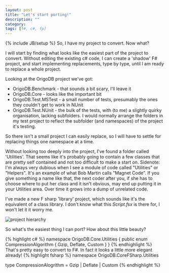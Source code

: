 ```yaml
---
layout: post
title: "Let's start porting!"
description: ""
category:
tags: [f#, c#, fp]
---
```

{% include JB/setup %}
So, I have my project to convert. Now what?

I will start by finding what looks like the easiest part of the project to convert. Without editing the existing c# code, I can create a 'shadow' F# project, and start implementing replacements, type by type, until I am ready to replace a whole project.

Looking at the OrigoDB project we've got:

* OrigoDB.Benchmark - that sounds a bit scary, I'll leave it
* OrigoDB.Core - looks like the important bit
* OrigoDB.Test.MSTest - a small number of tests, presumably the ones they couldn't get to work in NUnit
* OrigoDB.Test.NUnit - the bulk of the tests, with (to me) a slightly quirky organisation, lacking subfolders. I would normally arrange the folders in my test project to reflect the subfolder (and namespaces) of the project it's testing.

So there isn't a small project I can easily replace, so I will have to settle for replacing things one namespace at a time.

Without looking too deeply into the project, I've found a folder called 'Utilities'. That seems like it's probably going to contain a few classes that are pretty self contained and not too difficult to make a start on. Sidenote: I'm always very dubious when I see a module of code called "Utilities" or "Helpers". It's an example of what Bob Martin calls "Magnet Code". If you give something a name like that, the next coder after you, if she has to choose where to put her class and it isn't obvious, may end up putting it in your Utilities area. Over time it grows into a dump of unrelated code.

I've made a new F sharp 'library' project, which sounds like it's the equivalent of a class library. I don't know what this _Script.fsx_ is there for, I won't let it it worry me.

![project hierarchy]({{site.baseurl}}/assets/images/project-setup.png)

So what's the easiest thing I can port? How about this little beauty?

{% highlight c# %}
namespace OrigoDB.Core.Utilities
{
    public enum CompressionAlgorithm
    {
        Gzip,
        Deflate,
        Custom
    }
}
{% endhighlight %}
That's pretty easy to convert to F#. In fact it looks a little more elegant already!
{% highlight fsharp %}
namespace OrigoDB.CoreFSharp.Utilities

type CompressionAlogrithm = Gzip | Deflate | Custom
{% endhighlight %}
